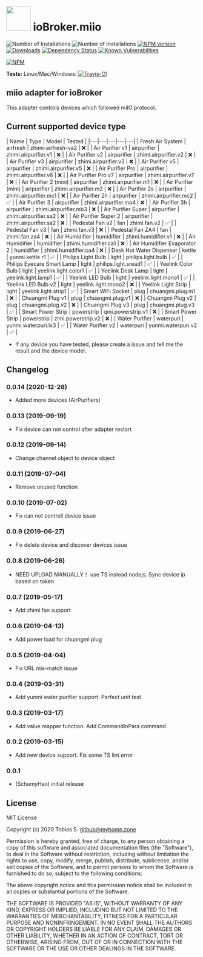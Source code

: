 <h1>
    <img src="admin/miio.png" width="64"/>
    ioBroker.miio
</h1>

![Number of Installations](http://iobroker.live/badges/miio-installed.svg) 
![Number of Installations](http://iobroker.live/badges/miio-stable.svg) 
[![NPM version](http://img.shields.io/npm/v/iobroker.miio.svg)](https://www.npmjs.com/package/iobroker.miio)
[![Downloads](https://img.shields.io/npm/dm/iobroker.miio.svg)](https://www.npmjs.com/package/iobroker.miio)
[![Dependency Status](https://img.shields.io/gh/dontobi/iobroker.miio.svg)](https://david-dm.org/dontobi/iobroker.miio)
[![Known Vulnerabilities](https://snyk.io/test/github/dontobi/ioBroker.miio/badge.svg)](https://snyk.io/test/github/dontobi/ioBroker.miio)

[![NPM](https://nodei.co/npm/iobroker.miio.png?downloads=true)](https://nodei.co/npm/iobroker.miio/)

**Tests:** Linux/Mac/Windows: [![Travis-CI](http://img.shields.io/travis/dontobi/ioBroker.miio/master.svg)](https://travis-ci.org/dontobi/ioBroker.miio)

## miio adapter for ioBroker

This adapter controls devices which followed miIO protocol.

## Current supported device type

| Name                        | Type        | Model                 | Tested |
|---|---|---|---|---|
| Fresh Air System            | airfresh    | zhimi-airfresh-va2    | ❌     |
| Air Purifier v1             | airpurifier | zhimi.airpurifier.v1  | ❌     |
| Air Purifier v2             | airpurifier | zhimi.airpurifier.v2  | ❌     |
| Air Purifier v3             | airpurifier | zhimi.airpurifier.v3  | ❌     |
| Air Purifier v5             | airpurifier | zhimi.airpurifier.v5  | ❌     |
| Air Purifier Pro            | airpurifier | zhimi.airpurifier.v6  | ❌     |
| Air Purifier Pro v7         | airpurifier | zhimi.airpurifier.v7  | ❌     |
| Air Purifier 2 (mini)       | airpurifier | zhimi.airpurifier.m1  | ❌     |
| Air Purifier (mini)         | airpurifier | zhimi.airpurifier.m2  | ❌     |
| Air Purifier 2s             | airpurifier | zhimi.airpurifier.mc1 | ❌     |
| Air Purifier 2h             | airpurifier | zhimi.airpurifier.mc2 | ✅     |
| Air Purifier 3              | airpurifier | zhimi.airpurifier.ma4 | ❌     |
| Air Purifier 3h             | airpurifier | zhimi.airpurifier.mb3 | ❌     |
| Air Purifier Super          | airpurifier | zhimi.airpurifier.sa2 | ❌     |
| Air Purifier Super 2        | airpurifier | zhimi.airpurifier.sa2 | ❌     |
| Pedestal Fan v2             | fan         | zhimi.fan.v2          | ✅     |
| Pedestal Fan v3             | fan         | zhimi.fan.v3          | ❌     |
| Pedestal Fan ZA4            | fan         | zhimi.fan.za4         | ❌     |
| Air Humidifier              | humidifier  | zhimi.humidifier.v1   | ❌     |
| Air Humidifier              | humidifier  | zhimi.humidifier.ca1  | ❌     |
| Air Humidifier Evaporator 2 | humidifier  | zhimi.humidifier.ca4  | ❌     |
| Desk Hot Water Dispenser    | kettle      | yunmi.kettle.r1       | ✅     |
| Philips Light Bulb          | light       | philips.light.bulb    | ✅     |
| Philips Eyecare Smart Lamp  | light       | philips.light.sread1  | ✅     |
| Yeelink Color Bulb          | light       | yeelink.light.color1  | ✅     |
| Yeelink Desk Lamp           | light       | yeelink.light.lamp1   | ✅     |
| Yeelink LED Bulb            | light       | yeelink.light.mono1   | ✅     |
| Yeelink LED Bulb v2         | light       | yeelink.light.mono2   | ❌     |
| Yeelink Light Strip         | light       | yeelink.light.strip1  | ✅     |
| Smart WiFi Socket           | plug        | chuangmi.plug.m1      | ❌     |
| Chuangmi Plug v1            | plug        | chuangmi.plug.v1      | ❌     |
| Chuangmi Plug v2            | plug        | chuangmi.plug.v2      | ❌     |
| Chuangmi Plug v3            | plug        | chuangmi.plug.v3      | ✅     |
| Smart Power Strip           | powerstrip  | qmi.powerstrip.v1     | ❌     |
| Smart Power Strip           | powerstrip  | zimi.powerstrip.v2    | ❌     |
| Water Purifier              | waterpuri   | yunmi.waterpuri.lx3   | ✅     |
| Water Purifier v2           | waterpuri   | yunmi.waterpuri.v2    | ✅     |

- If any device you have tested, please create a issue and tell me the result and the device model.


## Changelog
### 0.0.14 (2020-12-28)
* Added more devices (AirPurifiers)

### 0.0.13 (2019-09-19)
* Fix device can not control after adapter restart

### 0.0.12 (2019-09-14)
* Change channel object to device object

### 0.0.11 (2019-07-04)
* Remove unused function

### 0.0.10 (2019-07-02)
* Fix can not controll device issue

### 0.0.9 (2019-06-27)
* Fix delete device and discover devices issue

### 0.0.8 (2019-06-26)
* NEED UPLOAD MANUALLY！ use TS instead nodejs. Sync device ip based on token 

### 0.0.7 (2019-05-17)
* Add zhimi fan support

### 0.0.6 (2019-04-13)
* Add power load for chuangmi plug

### 0.0.5 (2019-04-04)
* Fix URL mis-match issue

### 0.0.4 (2019-03-31)
* Add yunmi water purifier support. Perfect unit test

### 0.0.3 (2019-03-17)
* Add value mapper function. Add CommandInPara command

### 0.0.2 (2019-03-15)
* Add new device support. Fix some TS lint error

### 0.0.1
* (SchumyHao) initial release

## License
MIT License

Copyright (c) 2020 Tobias S. <github@myhome.zone>

Permission is hereby granted, free of charge, to any person obtaining a copy
of this software and associated documentation files (the "Software"), to deal
in the Software without restriction, including without limitation the rights
to use, copy, modify, merge, publish, distribute, sublicense, and/or sell
copies of the Software, and to permit persons to whom the Software is
furnished to do so, subject to the following conditions:

The above copyright notice and this permission notice shall be included in all
copies or substantial portions of the Software.

THE SOFTWARE IS PROVIDED "AS IS", WITHOUT WARRANTY OF ANY KIND, EXPRESS OR
IMPLIED, INCLUDING BUT NOT LIMITED TO THE WARRANTIES OF MERCHANTABILITY,
FITNESS FOR A PARTICULAR PURPOSE AND NONINFRINGEMENT. IN NO EVENT SHALL THE
AUTHORS OR COPYRIGHT HOLDERS BE LIABLE FOR ANY CLAIM, DAMAGES OR OTHER
LIABILITY, WHETHER IN AN ACTION OF CONTRACT, TORT OR OTHERWISE, ARISING FROM,
OUT OF OR IN CONNECTION WITH THE SOFTWARE OR THE USE OR OTHER DEALINGS IN THE
SOFTWARE.
